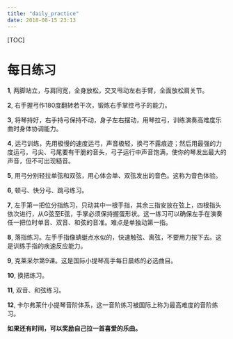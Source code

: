 ```yaml
---
title: "daily_practice"
date: 2018-08-15 23:13
---
```


[TOC]



# 每日练习

**1**, 两脚站立，与肩同宽，全身放松，交叉甩动左右手臂，全面放松肩关节。

**2**, 右手握弓作180度翻转若干次，锻炼右手掌控弓子的能力。

**3**, 将琴持好，右手持弓保持不动，身子左右摆动，用琴拉弓，训练演奏高难度乐曲时身体协调能力。

**4**, 运弓训练，先用极慢的速度运弓，声音极轻，换弓不露痕迹；然后用最强的力度运弓，弓尖、弓尾要有干脆的音头，弓子运行中声音饱满，使你的琴发出最大的声音，但不可出现糙音。

**5**, 用弓分别轻拉单弦和双弦，用心体会单、双弦发出的音色。这称为音色体验。

**6**, 顿弓、快分弓、跳弓练习。

**7**, 左手第一把位分指练习，只动其中一根手指，其余三指安放在弦上，四根指头依次进行，从G弦至E弦，手掌必须保持握蛋形状。这一练习可以确保左手在演奏任一把位时单音、双音、和弦的音准。难点是单独动第一指。

**8**, 落指练习。左手手指像蜻蜓点水似的，快速触弦、离弦，不要用力按下去。这是训练手指的疾速反应能力。

**9**, 克莱采尔第9课。这是国际小提琴高手每日晨练的必选曲目。

**10**, 换把练习。

**11**, 双音、和弦练习。

**12**, 卡尔弗莱什小提琴音阶体系，这一音阶练习被国际上称为最高难度的音阶练习。

​**如果还有时间，可以奖励自己拉一首喜爱的乐曲。**

